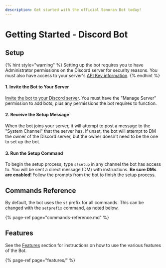 ```yaml
---
description: Get started with the official Sonoran Bot today!
---
```


# Getting Started - Discord Bot

## Setup

{% hint style="warning" %}
Setting up the bot requires you to have Administrator permissions on the Discord server for security reasons. You must also have access to your server's [API Key information](../../sonoran-cad/api-integration/getting-started/retrieving-your-credentials.md).
{% endhint %}

#### 1. Invite the Bot to Your Server

[Invite the bot to your Discord server](https://discord.com/oauth2/authorize?client_id=747991263172755528&scope=bot%20applications.commands&permissions=805686352). You must have the "Manage Server" permission to add bots; plus any permissions the bot requires to function.

#### 2. Receive the Setup Message

When the bot joins your server, it will attempt to post a message to the "System Channel" that the server has. If unset, the bot will attempt to DM the owner of the Discord server, but the owner doesn't need to be the one to set up the bot.

#### 3. Run the Setup Command

To begin the setup process, type `s!setup` in any channel the bot has access to. You will be sent a direct message \(DM\) with instructions. **Be sure DMs are enabled**! Follow the prompts from the bot to finish the setup process.

## Commands Reference

By default, the bot uses the `s!` prefix for all commands. This can be changed with the `setprefix` command, as noted below.

{% page-ref page="commands-reference.md" %}

## Features

See the [Features](features/) section for instructions on how to use the various features of the Bot.

{% page-ref page="features/" %}

